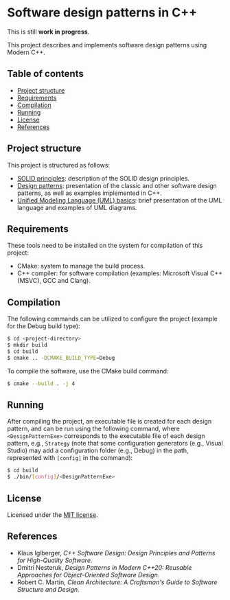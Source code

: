 # Software design patterns in C++

This is still **work in progress**.

This project describes and implements software design patterns using Modern C++.

## Table of contents

- [Project structure](#project-structure)
- [Requirements](#requirements)
- [Compilation](#compilation)
- [Running](#running)
- [License](#license)
- [References](#references)

## Project structure

This project is structured as follows:

- [SOLID principles](./solid/SOLID_principles.md): description of the SOLID design principles.
- [Design patterns](./designPatterns/DesignPatterns.md): presentation of the classic and other software design patterns, as well as examples implemented in C++.
- [Unified Modeling Language (UML) basics](./uml/UML_basics.md): brief presentation of the UML language and examples of UML diagrams.

## Requirements

These tools need to be installed on the system for compilation of this project:

- CMake: system to manage the build process.
- C++ compiler: for software compilation (examples: Microsoft Visual C++ (MSVC), GCC and Clang).

## Compilation

The following commands can be utilized to configure the project (example for the Debug build type):

```sh
$ cd <project-directory>
$ mkdir build
$ cd build
$ cmake .. -DCMAKE_BUILD_TYPE=Debug
```

To compile the software, use the CMake build command:

```sh
$ cmake --build . -j 4
```

## Running

After compiling the project, an executable file is created for each design pattern, and can be run using the following command, where `<DesignPatternExe>` corresponds to the executable file of each design pattern, e.g., `Strategy` (note that some configuration generators (e.g., Visual Studio) may add a configuration folder (e.g., Debug) in the path, represented with `[config]` in the command):

```sh
$ cd build
$ ./bin/[config]/<DesignPatternExe>
```

## License

Licensed under the [MIT license](./LICENSE).

## References

- Klaus Iglberger, *C++ Software Design: Design Principles and Patterns for High-Quality Software*.
- Dmitri Nesteruk, *Design Patterns in Modern C++20: Reusable Approaches for Object-Oriented Software Design*.
- Robert C. Martin, *Clean Architecture: A Craftsman's Guide to Software Structure and Design*.
